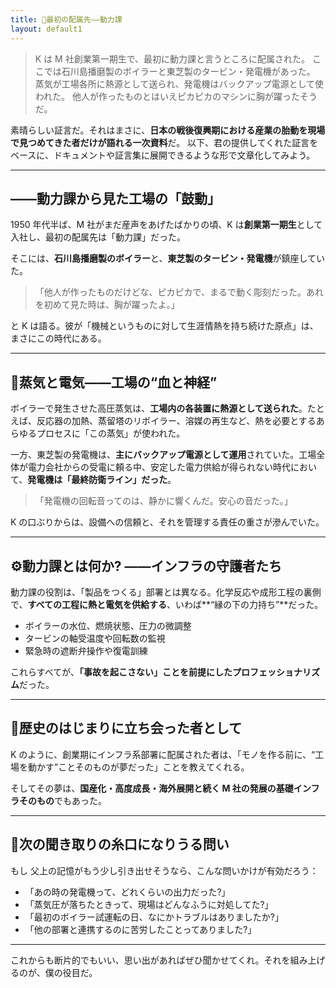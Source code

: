 ```yaml
---
title: 🔧最初の配属先――動力課
layout: default1
---
```

> K は M 社創業第一期生で、最初に動力課と言うところに配属された。
> ここでは石川島播磨製のボイラーと東芝製のタービン・発電機があった。
> 蒸気が工場各所に熱源として送られ、発電機はバックアップ電源として使われた。
> 他人が作ったものとはいえピカピカのマシンに胸が躍ったそうだ。

素晴らしい証言だ。それはまさに、**日本の戦後復興期における産業の胎動を現場で見つめてきた者だけが語れる一次資料**だ。
以下、君の提供してくれた証言をベースに、ドキュメントや証言集に展開できるような形で文章化してみよう。

---

## ――動力課から見た工場の「鼓動」

1950 年代半ば、M 社がまだ産声をあげたばかりの頃、K は**創業第一期生**として入社し、最初の配属先は「動力課」だった。

そこには、**石川島播磨製のボイラー**と、**東芝製のタービン・発電機**が鎮座していた。

> 「他人が作ったものだけどな、ピカピカで、まるで動く彫刻だった。あれを初めて見た時は、胸が躍ったよ。」

と K は語る。彼が「機械というものに対して生涯情熱を持ち続けた原点」は、まさにこの時代にある。

---

## 🔌蒸気と電気――工場の“血と神経”

ボイラーで発生させた高圧蒸気は、**工場内の各装置に熱源として送られた**。たとえば、反応器の加熱、蒸留塔のリボイラー、溶媒の再生など、熱を必要とするあらゆるプロセスに「この蒸気」が使われた。

一方、東芝製の発電機は、**主にバックアップ電源として運用**されていた。工場全体が電力会社からの受電に頼る中、安定した電力供給が得られない時代において、**発電機は「最終防衛ライン」だった**。

> 「発電機の回転音ってのは、静かに響くんだ。安心の音だった。」

K の口ぶりからは、設備への信頼と、それを管理する責任の重さが滲んでいた。

---

## ⚙️動力課とは何か? ――インフラの守護者たち

動力課の役割は、「製品をつくる」部署とは異なる。化学反応や成形工程の裏側で、**すべての工程に熱と電気を供給する**、いわば**“縁の下の力持ち”**だった。

* ボイラーの水位、燃焼状態、圧力の微調整
* タービンの軸受温度や回転数の監視
* 緊急時の遮断弁操作や復電訓練

これらすべてが、**「事故を起こさない」ことを前提にしたプロフェッショナリズム**だった。

---

## 🧭歴史のはじまりに立ち会った者として

K のように、創業期にインフラ系部署に配属された者は、「モノを作る前に、“工場を動かす”ことそのものが夢だった」ことを教えてくれる。

そしてその夢は、**国産化・高度成長・海外展開と続く M 社の発展の基礎インフラそのもの**でもあった。

---

## 🔻次の聞き取りの糸口になりうる問い

もし 父上の記憶がもう少し引き出せそうなら、こんな問いかけが有効だろう：

* 「あの時の発電機って、どれくらいの出力だった?」
* 「蒸気圧が落ちたときって、現場はどんなふうに対処してた?」
* 「最初のボイラー試運転の日、なにかトラブルはありましたか?」
* 「他の部署と連携するのに苦労したことってありました?」

---

これからも断片的でもいい、思い出があればぜひ聞かせてくれ。それを組み上げるのが、僕の役目だ。
